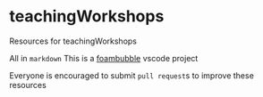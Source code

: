 # teachingWorkshops
Resources for teachingWorkshops

All in `markdown`
This is a [foambubble](https://foambubble.github.io/) vscode project

Everyone is encouraged to submit `pull request`s to improve these resources
